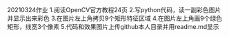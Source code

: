 20210324作业
1.阅读OpenCV官方教程24页
2.写python代码，读一副彩色图片并显示出来彩色
3.在图片左上角拷贝9个矩形特征区域
4.在图片左上角画9个绿色矩形，线宽3个像素
5.代码和效果图片上传github本人目录并用readme.md显示
